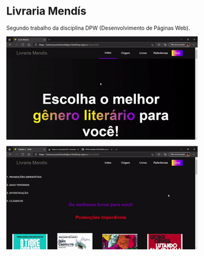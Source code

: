 # Livraria Mendís
Segundo trabalho da disciplina DPW (Desenvolvimento de Páginas Web).

<p align="center">
  <img src="livrariamendis-gif.gif">
<p align="center">
  <img src="livrariamendis2-gif.gif">

